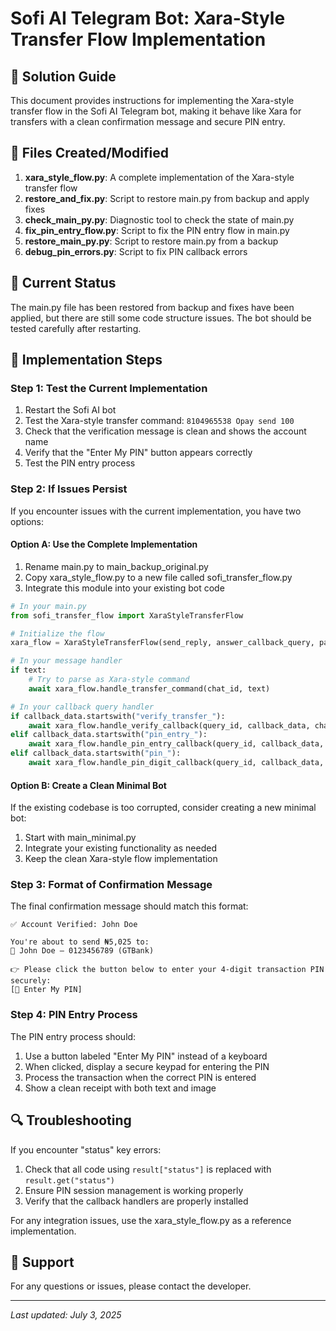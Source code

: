 # Sofi AI Telegram Bot: Xara-Style Transfer Flow Implementation

## 📝 Solution Guide

This document provides instructions for implementing the Xara-style transfer flow in the Sofi AI Telegram bot, making it behave like Xara for transfers with a clean confirmation message and secure PIN entry.

## 🔧 Files Created/Modified

1. **xara_style_flow.py**: A complete implementation of the Xara-style transfer flow
2. **restore_and_fix.py**: Script to restore main.py from backup and apply fixes
3. **check_main_py.py**: Diagnostic tool to check the state of main.py
4. **fix_pin_entry_flow.py**: Script to fix the PIN entry flow in main.py
5. **restore_main_py.py**: Script to restore main.py from a backup
6. **debug_pin_errors.py**: Script to fix PIN callback errors

## 🚨 Current Status

The main.py file has been restored from backup and fixes have been applied, but there are still some code structure issues. The bot should be tested carefully after restarting.

## 🚀 Implementation Steps

### Step 1: Test the Current Implementation

1. Restart the Sofi AI bot
2. Test the Xara-style transfer command: `8104965538 Opay send 100`
3. Check that the verification message is clean and shows the account name
4. Verify that the "Enter My PIN" button appears correctly
5. Test the PIN entry process

### Step 2: If Issues Persist

If you encounter issues with the current implementation, you have two options:

#### Option A: Use the Complete Implementation

1. Rename main.py to main_backup_original.py
2. Copy xara_style_flow.py to a new file called sofi_transfer_flow.py
3. Integrate this module into your existing bot code

```python
# In your main.py
from sofi_transfer_flow import XaraStyleTransferFlow

# Initialize the flow
xara_flow = XaraStyleTransferFlow(send_reply, answer_callback_query, paystack)

# In your message handler
if text:
    # Try to parse as Xara-style command
    await xara_flow.handle_transfer_command(chat_id, text)

# In your callback query handler
if callback_data.startswith("verify_transfer_"):
    await xara_flow.handle_verify_callback(query_id, callback_data, chat_id)
elif callback_data.startswith("pin_entry_"):
    await xara_flow.handle_pin_entry_callback(query_id, callback_data, chat_id)
elif callback_data.startswith("pin_"):
    await xara_flow.handle_pin_digit_callback(query_id, callback_data, chat_id)
```

#### Option B: Create a Clean Minimal Bot

If the existing codebase is too corrupted, consider creating a new minimal bot:

1. Start with main_minimal.py
2. Integrate your existing functionality as needed
3. Keep the clean Xara-style flow implementation

### Step 3: Format of Confirmation Message

The final confirmation message should match this format:

```
✅ Account Verified: John Doe

You're about to send ₦5,025 to:
🏦 John Doe — 0123456789 (GTBank)

👉 Please click the button below to enter your 4-digit transaction PIN securely:
[🔐 Enter My PIN]
```

### Step 4: PIN Entry Process

The PIN entry process should:

1. Use a button labeled "Enter My PIN" instead of a keyboard
2. When clicked, display a secure keypad for entering the PIN
3. Process the transaction when the correct PIN is entered
4. Show a clean receipt with both text and image

## 🔍 Troubleshooting

If you encounter "status" key errors:

1. Check that all code using `result["status"]` is replaced with `result.get("status")`
2. Ensure PIN session management is working properly
3. Verify that the callback handlers are properly installed

For any integration issues, use the xara_style_flow.py as a reference implementation.

## 📧 Support

For any questions or issues, please contact the developer.

---

*Last updated: July 3, 2025*
